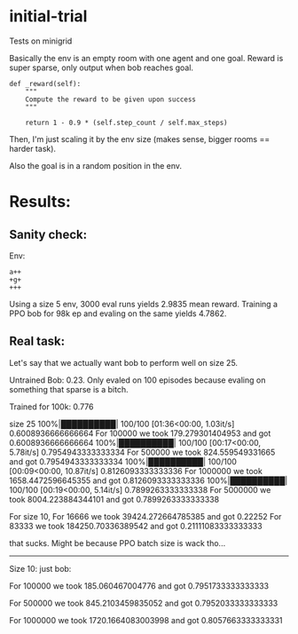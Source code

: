# initial-trial
Tests on minigrid

Basically the env is an empty room with one agent and one goal. Reward is super sparse,
only output when bob reaches goal.
        
    def _reward(self):
        """
        Compute the reward to be given upon success
        """

        return 1 - 0.9 * (self.step_count / self.max_steps)

Then, I'm just scaling it by the env size (makes sense, bigger rooms == harder task).

Also the goal is in a random position in the env.


# Results:

## Sanity check:

Env: 

    a++
    +g+
    +++

Using a size 5 env, 3000 eval runs yields 2.9835 mean reward.
Training a PPO bob for 98k ep and evaling on the same yields 4.7862.

## Real task:

Let's say that we actually want bob to perform well on size 25.

Untrained Bob: 0.23. Only evaled on 100 episodes because evaling on something that sparse
is a bitch.

Trained for 100k: 0.776

size 25
100%|██████████| 100/100 [01:36<00:00,  1.03it/s]
0.6008936666666664
For 100000 we took 179.279301404953 and got 0.6008936666666664
100%|██████████| 100/100 [00:17<00:00,  5.78it/s]
0.7954943333333334
For 500000 we took 824.559549331665 and got 0.7954943333333334
100%|██████████| 100/100 [00:09<00:00, 10.87it/s]
0.8126093333333336
For 1000000 we took 1658.4472596645355 and got 0.8126093333333336
100%|██████████| 100/100 [00:19<00:00,  5.14it/s]
0.7899263333333338
For 5000000 we took 8004.223884344101 and got 0.7899263333333338

For size 10,
For 16666 we took 39424.272664785385 and got 0.22252
For 83333 we took 184250.70336389542 and got 0.21111083333333333

that sucks. Might be because PPO batch size is wack tho...



------------

Size 10:
just bob:

For 100000 we took 185.060467004776 and got 0.7951733333333333

For 500000 we took 845.2103459835052 and got 0.7952033333333333

For 1000000 we took 1720.1664083003998 and got 0.8057663333333331